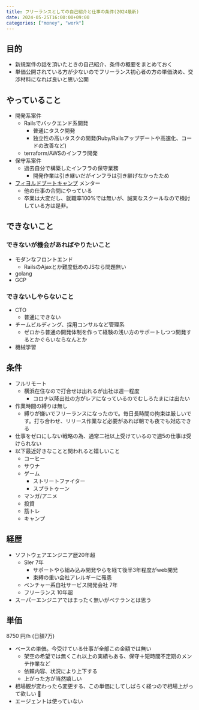 ```yaml
---
title: フリーランスとしての自己紹介と仕事の条件(2024最新)
date: 2024-05-25T16:00:00+09:00
categories: ["money", "work"]
---
```


## 目的

- 新規案件の話を頂いたときの自己紹介、条件の概要をまとめておく
- 単価公開されている方が少ないのでフリーランス初心者の方の単価決め、交渉材料になれば良いと思い公開

## やっていること
- 開発系案件
    - Railsでバックエンド系開発
      - 普通にタスク開発
      - 独立性の高いタスクの開発(Ruby/Railsアップデートや高速化、コードの改善など)
    - terraform/AWSのインフラ開発
- 保守系案件
    - 過去自分で構築したインフラの保守業務
        - 開発作業は引き継いだがインフラは引き継げなかったため
- [フィヨルドブートキャンプ](https://bootcamp.fjord.jp/) メンター
    - 他の仕事の合間にやっている
    - 卒業は大変だし、就職率100%では無いが、誠実なスクールなので検討している方は是非。

## できないこと
### できないが機会があればやりたいこと

- モダンなフロントエンド
    - RailsのAjaxとか難度低めのJSなら問題無い
- golang
- GCP

### できないしやらないこと

- CTO
  - 普通にできない
- チームビルディング、採用コンサルなど管理系
    - ゼロから普通の開発体制を作って経験の浅い方のサポートしつつ開発するとかぐらいならなんとか
- 機械学習

## 条件

- フルリモート
    - 横浜在住なので打合せは出れるが出社は週一程度
        - コロナ以降出社の方がレアになっているのでむしろたまには出たい
- 作業時間の縛りは無し
    - 縛りが嫌いでフリーランスになったので。毎日長時間の拘束は厳しいです。打ち合わせ、リリース作業など必要があれば朝でも夜でも対応できる
- 仕事をゼロにしない戦略の為、通常二社以上受けているので週5の仕事は受けられない
- 以下最近好きなことと関われると嬉しいこと
    - コーヒー
    - サウナ
    - ゲーム
      - ストリートファイター
      - スプラトゥーン
    - マンガ/アニメ
    - 投資
    - 筋トレ
    - キャンプ

## 経歴

- ソフトウェアエンジニア歴20年超
    - SIer 7年
        - サポートやら組み込み開発やらを経て後半3年程度がweb開発
        - 束縛の重い会社アレルギーに罹患
    - ベンチャー系自社サービス開発会社 7年
    - フリーランス 10年超
- スーパーエンジニアではまったく無いがベテランとは思う

## 単価

8750 円/h (日額7万)

- ベースの単価。今受けている仕事が全部この金額では無い
    - 架空の希望では無くこれ以上の実績もある、保守＋短時間不定期のメンテ作業など
    - 依頼内容、状況により上下する
    - 上がった方が当然嬉しい
- 相場観が変わったら変更する、この単価にしてしばらく経つので相場上がって欲しい 🙏
- エージェントは使っていない
